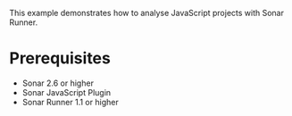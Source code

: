 This example demonstrates how to analyse JavaScript projects with Sonar Runner.

Prerequisites
=============

*   Sonar 2.6 or higher
*   Sonar JavaScript Plugin
*   Sonar Runner 1.1 or higher
